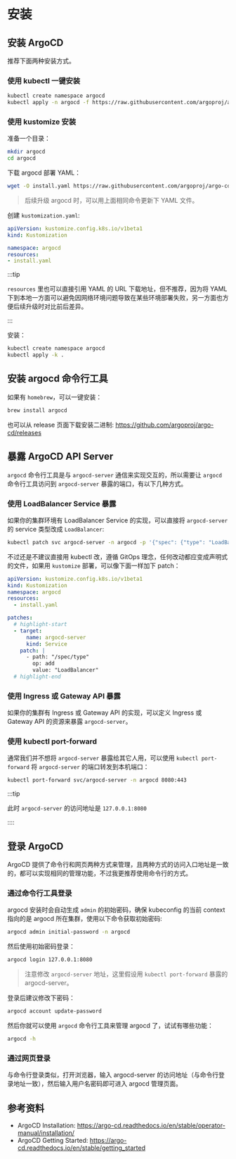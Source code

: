 # 安装

## 安装 ArgoCD

推荐下面两种安装方式。

### 使用 kubectl 一键安装

```bash
kubectl create namespace argocd
kubectl apply -n argocd -f https://raw.githubusercontent.com/argoproj/argo-cd/stable/manifests/install.yaml
```

### 使用 kustomize 安装

准备一个目录：

```bash
mkdir argocd
cd argocd
```

下载 argocd 部署 YAML：

```bash
wget -O install.yaml https://raw.githubusercontent.com/argoproj/argo-cd/stable/manifests/install.yaml
```

> 后续升级 argocd 时，可以用上面相同命令更新下 YAML 文件。

创建 `kustomization.yaml`:

```yaml title="kustomization.yaml"
apiVersion: kustomize.config.k8s.io/v1beta1
kind: Kustomization

namespace: argocd
resources:
- install.yaml
```

:::tip

`resources` 里也可以直接引用 YAML 的 URL 下载地址，但不推荐，因为将 YAML 下到本地一方面可以避免因网络环境问题导致在某些环境部署失败，另一方面也方便后续升级时对比前后差异。

:::

安装：

```bash
kubectl create namespace argocd
kubectl apply -k .
```

## 安装 argocd 命令行工具

如果有 `homebrew`，可以一键安装：

```bash
brew install argocd
```

也可以从 release 页面下载安装二进制: https://github.com/argoproj/argo-cd/releases

## 暴露 ArgoCD API Server

`argocd` 命令行工具是与 `argocd-server` 通信来实现交互的，所以需要让 `argocd` 命令行工具访问到 `argocd-server` 暴露的端口，有以下几种方式。

### 使用 LoadBalancer Service 暴露

如果你的集群环境有 LoadBalancer Service 的实现，可以直接将 `argocd-server` 的 service 类型改成 `LoadBalancer`:

```bash
kubectl patch svc argocd-server -n argocd -p '{"spec": {"type": "LoadBalancer"}}''
```

不过还是不建议直接用 kubectl 改，遵循 GitOps 理念，任何改动都应变成声明式的文件，如果用 `kustomize` 部署，可以像下面一样加下 patch：

```yaml showLineNumbers title="kustomization.yaml"
apiVersion: kustomize.config.k8s.io/v1beta1
kind: Kustomization
namespace: argocd
resources:
  - install.yaml

patches:
  # highlight-start
  - target:
      name: argocd-server
      kind: Service
    patch: |
      - path: "/spec/type"
        op: add
        value: "LoadBalancer"
  # highlight-end
```

### 使用 Ingress 或 Gateway API 暴露

如果你的集群有 Ingress 或 Gateway API 的实现，可以定义 Ingress 或 Gateway API 的资源来暴露 `argocd-server`。

### 使用 kubectl port-forward

通常我们并不想将 `argocd-server` 暴露给其它人用，可以使用 `kubectl port-forward` 将 `argocd-server` 的端口转发到本机端口：

```bash
kubectl port-forward svc/argocd-server -n argocd 8080:443
```

:::tip

此时 `argocd-server` 的访问地址是 `127.0.0.1:8080`

::::

## 登录 ArgoCD

ArgoCD 提供了命令行和网页两种方式来管理，且两种方式的访问入口地址是一致的，都可以实现相同的管理功能，不过我更推荐使用命令行的方式。

### 通过命令行工具登录

argocd 安装时会自动生成 `admin` 的初始密码，确保 kubeconfig 的当前 context 指向的是 argocd 所在集群，使用以下命令获取初始密码:

```bash
argocd admin initial-password -n argocd
```

然后使用初始密码登录：

```bash
argocd login 127.0.0.1:8080
```

> 注意修改 `argocd-server` 地址，这里假设用 `kubectl port-forward` 暴露的 argocd-server。

登录后建议修改下密码：

```bash
argocd account update-password
```

然后你就可以使用 `argocd` 命令行工具来管理 argocd 了，试试有哪些功能：

```bash
argocd -h
```

### 通过网页登录

与命令行登录类似，打开浏览器，输入 argocd-server 的访问地址（与命令行登录地址一致），然后输入用户名密码即可进入 argocd 管理页面。

## 参考资料

* ArgoCD Installation: https://argo-cd.readthedocs.io/en/stable/operator-manual/installation/
* ArgoCD Getting Started: https://argo-cd.readthedocs.io/en/stable/getting_started
